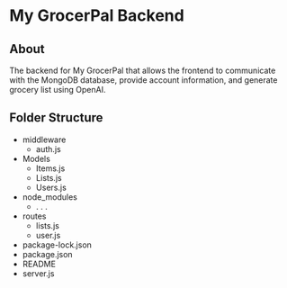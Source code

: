 # My GrocerPal Backend
## About
The backend for My GrocerPal that allows the frontend to communicate with the MongoDB database, provide account information, and generate grocery list using OpenAI. 

## Folder Structure
- middleware
  - auth.js
- Models
  - Items.js
  - Lists.js
  - Users.js
- node_modules
  - . . .
- routes
  - lists.js
  - user.js
- package-lock.json
- package.json
- README
- server.js
